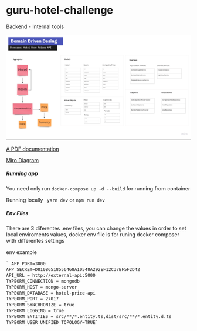# guru-hotel-challenge
Backend - Internal tools


![My Image](docs/ddd.png)

<!-- ![My Image](docs/directory-structure.png)
![My Image](docs/metrics-query.png)
![My Image](docs/directory-structure2.png)
![My Image](docs/db-1.png)
![My Image](docs/db-2.png) -->


[A PDF documentation ](docs/hotel-room-prices-api.pdf)

[Miro Diagram](https://miro.com/app/board/uXjVOLJ2_yk=/?invite_link_id=942219701434 "Miro Diagram")

##### Running app

 You need only run ` docker-compose up -d --build `  for running from container
 
 Running locally  ` yarn dev`   or  `npm run dev`
 
 
 

##### Env Files

 There are 3 diferentes .env files, you can change the values in order to set  local enviroments values, docker env file is for runing docker composer with differentes settings

env example

	` APP_PORT=3000
	APP_SECRET=D810B6518556468A10548A292EF12C37BF5F2D42
	API_URL = http://external-api:5000
	TYPEORM_CONNECTION = mongodb
	TYPEORM_HOST = mongo-server
	TYPEORM_DATABASE = hotel-price-api
	TYPEORM_PORT = 27017
	TYPEORM_SYNCHRONIZE = true
	TYPEORM_LOGGING = true
	TYPEORM_ENTITIES = src/**/*.entity.ts,dist/src/**/*.entity.d.ts
	TYPEORM_USER_UNIFIED_TOPOLOGY=TRUE`
	




